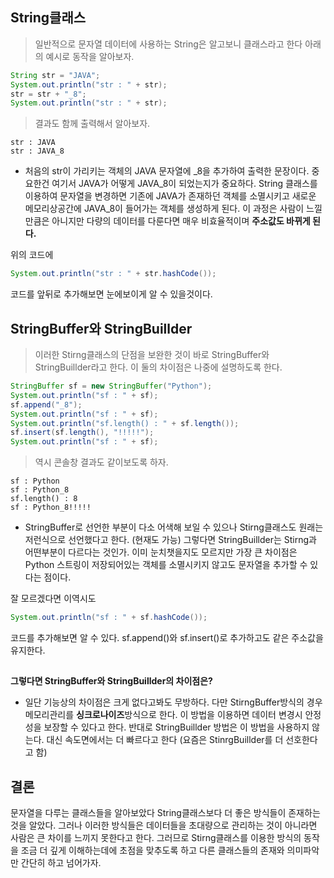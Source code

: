 ## String클래스

>일반적으로 문자열 데이터에 사용하는 String은 알고보니 클래스라고 한다 아래의 예시로 동작을 알아보자.
```java
String str = "JAVA";
System.out.println("str : " + str);
str = str + "_8";
System.out.println("str : " + str);
```
>결과도 함께 출력해서 알아보자.
```
str : JAVA
str : JAVA_8
```
- 처음의 str이 가리키는 객체의 JAVA 문자열에 _8을 추가하여 출력한 문장이다. 중요한건 여기서 JAVA가 어떻게 JAVA_8이 되었는지가 중요하다.
String 클래스를 이용하여 문자열을 변경하면 기존에 JAVA가 존재하던 객체를 소멸시키고 새로운 메모리상공간에 JAVA_8이 들어가는 객체를 생성하게 된다.
이 과정은 사람이 느낄만큼은 아니지만 다량의 데이터를 다룬다면 매우 비효율적이며 **주소값도 바뀌게 된다.**

위의 코드에 
```java
System.out.println("str : " + str.hashCode());
```
코드를 앞뒤로 추가해보면 눈에보이게 알 수 있을것이다.

## StringBuffer와 StringBuillder

>이러한 Stirng클래스의 단점을 보완한 것이 바로 StringBuffer와 StringBuillder라고 한다. 이 둘의 차이점은 나중에 설명하도록 한다.

```java
StringBuffer sf = new StringBuffer("Python");
System.out.println("sf : " + sf);
sf.append("_8");
System.out.println("sf : " + sf);
System.out.println("sf.length() : " + sf.length());
sf.insert(sf.length(), "!!!!!");
System.out.println("sf : " + sf);
```
>역시 콘솔창 결과도 같이보도록 하자.
```
sf : Python
sf : Python_8
sf.length() : 8
sf : Python_8!!!!!
```
- StringBuffer로 선언한 부분이 다소 어색해 보일 수 있으나 Stirng클래스도 원래는 저런식으로 선언했다고 한다. (현재도 가능) 그렇다면
StringBuillder는 Stirng과 어떤부분이 다르다는 것인가. 이미 눈치챗을지도 모르지만 가장 큰 차이점은 Python 스트링이 저장되어있는 객체를
소멸시키지 않고도 문자열을 추가할 수 있다는 점이다. 

잘 모르겠다면 이역시도
```java
System.out.println("sf : " + sf.hashCode());
```
코드를 추가해보면 알 수 있다. sf.append()와 sf.insert()로 추가하고도 같은 주소값을 유지한다.

##

**그렇다면 StringBuffer와 StringBuillder의 차이점은?**

- 일단 기능상의 차이점은 크게 없다고봐도 무방하다. 다만 StirngBuffer방식의 경우 메모리관리를 **싱크로나이즈**방식으로 한다.
이 방법을 이용하면 데이터 변경시 안정성을 보장할 수 있다고 한다.
반대로 StringBuillder 방법은 이 방법을 사용하지 않는다. 대신 속도면에서는 더 빠르다고 한다 (요즘은 StinrgBuillder를 더 선호한다고 함)

## 결론

문자열을 다루는 클래스들을 알아보았다 String클래스보다 더 좋은 방식들이 존재하는것을 알았다. 그러나 이러한 방식들은 데이터들을 초대량으로 관리하는
것이 아니라면 사람은 큰 차이를 느끼지 못한다고 한다. 그러므로 Stirng클래스를 이용한 방식의 동작을 조금 더 깊게 이해하는데에 초점을 맞추도록 하고
다른 클래스들의 존재와 의미파악만 간단히 하고 넘어가자.
